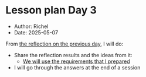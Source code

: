 # Lesson plan Day 3

- Author: Richel
- Date: 2025-05-07

From [the reflection on the previous day](../../reflections/2025_summer/20250506.md),
I will do:

- Share the reflection results and the ideas from it:
    - [We will use the requirements that I prepared](https://github.com/programming-formalisms/programming_formalisms_project_summer_2025/blob/main/docs/requirements.md)
- I will go through the answers at the end of a session


